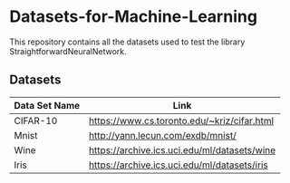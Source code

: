 # Datasets-for-Machine-Learning
This repository contains all the datasets used to test the library StraightforwardNeuralNetwork.

## Datasets
|__Data Set Name__|__Link__|
|-----------------|--------|
| CIFAR-10 | https://www.cs.toronto.edu/~kriz/cifar.html |
| Mnist | http://yann.lecun.com/exdb/mnist/ |
| Wine | https://archive.ics.uci.edu/ml/datasets/wine |
| Iris | https://archive.ics.uci.edu/ml/datasets/iris |